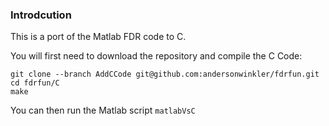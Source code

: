 ### Introdcution

This is a port of the Matlab FDR code to C.

You will first need to download the repository and compile the C Code:

```
git clone --branch AddCCode git@github.com:andersonwinkler/fdrfun.git
cd fdrfun/C
make
```

You can then run the Matlab script `matlabVsC`